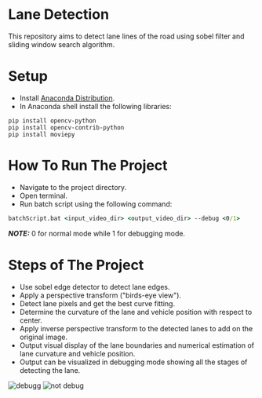 # Lane Detection
This repository aims to detect lane lines of the road using sobel filter and sliding window search algorithm.
# Setup
- Install [Anaconda Distribution](https://www.anaconda.com/products/distribution).
- In Anaconda shell install the following libraries:
```
pip install opencv-python
pip install opencv-contrib-python
pip install moviepy
```
# How To Run The Project
- Navigate to the project directory.
- Open terminal.
- Run batch script using the following command:
```cmd
batchScript.bat <input_video_dir> <output_video_dir> --debug <0/1>
```
**_NOTE:_** 0 for normal mode while 1 for debugging mode.
# Steps of The Project
- Use sobel edge detector to detect lane edges.
- Apply a perspective transform ("birds-eye view").
- Detect lane pixels and get the best curve fitting.
- Determine the curvature of the lane and vehicle position with respect to center.
- Apply inverse perspective transform to the detected lanes to add on the original image.
- Output visual display of the lane boundaries and numerical estimation of lane curvature and vehicle position.
- Output can be visualized in debugging mode showing all the stages of detecting the lane.
 
![debugg](https://user-images.githubusercontent.com/55032660/164126383-f8660bbe-61c6-4117-a8ca-06eabd17e841.png) ![not debug](https://user-images.githubusercontent.com/55032660/164126386-d36b7a2b-33b0-40ac-9cef-329e3f299f6d.png)

